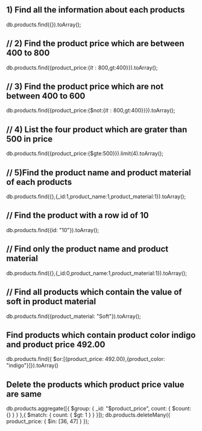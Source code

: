 ## 1) Find all the information about each products
db.products.find({}).toArray();

## // 2) Find the product price which are between 400 to 800
db.products.find({product_price:{$lt:800,$gt:400}}).toArray();

## // 3) Find the product price which are not between 400 to 600
db.products.find({product_price:{$not:{$lt:800,$gt:400}}}).toArray();

## // 4) List the four product which are grater than 500 in price
db.products.find({product_price:{$gte:500}}).limit(4).toArray();

## // 5)Find the product name and product material of each products
db.products.find({},{_id:1,product_name:1,product_material:1}).toArray();

## // Find the product with a row id of 10
db.products.find({id: "10"}).toArray();

## // Find only the product name and product material
db.products.find({},{_id:0,product_name:1,product_material:1}).toArray();

## // Find all products which contain the value of soft in product material
db.products.find({product_material: "Soft"}).toArray();

## Find products which contain product color indigo  and product price 492.00
db.products.find({ $or:[{product_price: 492.00},{product_color: "indigo"}]}).toArray()

## Delete the products which product price value are same
db.products.aggregate([{ $group: { _id: "$product_price", count: { $count: {} } } },{ $match: { count: { $gt: 1 } } }]);
db.products.deleteMany({ product_price: { $in: [36, 47] } }); 